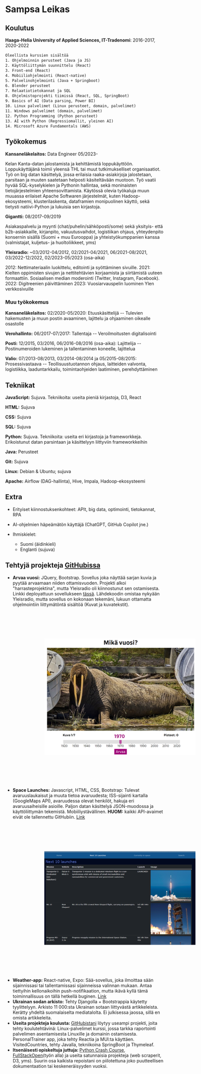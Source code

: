 Sampsa Leikas
============

Koulutus
---------

    
**Haaga-Helia University of Applied Sciences, IT-Tradenomi**: 2016-2017, 2020-2022

    Oleellista kurssien sisältöä
    1. Ohjelmoinnin perusteet (Java ja JS)
    2. Käyttöliittymän suunnittelu (React)
    3. Front-end (React)
    4. Mobiiliohjelmointi (React-native)
    5. Palvelinohjelmointi (Java + Springboot)
    6. Blender perusteet
    7. Relaatiotietokannat ja SQL
    8. Ohjelmistoprojekti tiimissä (React, SQL, SpringBoot)
    9. Basics of AI (Data parsing, Power BI)
    10. Linux palvelimet (Linux perusteet, domain, palvelimet)
    11. Windows palvelimet (domain, palvelimet)
    12. Python Programming (Python perusteet)
    13. AI with Python (Regressiomallit, yleinen AI)
    14. Microsoft Azure Fundamentals (AWS)



## Työkokemus

**Kansaneläkelaitos:** Data Engineer 05/2023-

Kelan Kanta-datan jalostamista ja kehittämistä loppukäyttöön. Loppukäyttäjänä toimii yleensä THL tai muut tutkimukselliset organisaatiot. Työ on big datan käsittelyä, jossa erilaisia raaka-asiakirjoja jalostetaan, parsitaan ja muuten saatetaan helposti käsiteltävään muotoon. Työ vaatii hyvää SQL-kyselykielen ja Pythonin hallintaa, sekä moninaisten tietojärjestelmien yhteensovittamista. Käytössä olevia työkaluja muun muuassa erilaiset Apache Softwaren järjestelmät, kuten Hadoop-ekosysteemi, klusterilaskenta, dataframien monipuolinen käyttö, sekä tietysti natiivi-Python ja lukuisia sen kirjastoja.

**Gigantti:** 08/2017-09/2019

Asiakaspalvelu ja myynti (chat/puhelin/sähköposti/some) sekä yksityis- että b2b-asiakkaille, kirjanpito, vakuutusvaihdot, logistiikan ohjaus, yhteydenpito konsernin sisällä (Suomi + muu Eurooppa) ja yhteistyökumppanien kanssa (valmistajat, kuljetus- ja huoltoliikkeet, yms)  

**Yleisradio:** ~03/2012-04/2012, 02/2021-04/2021, 06/2021-08/2021, 03/2022-12/2022, 02/2023-05/2023 (osa-aika)

2012: Nettimateriaalin luokittelu, editointi ja syöttäminen sivuille. 2021: Kielten oppimisten sivujen ja nettitehtävien korjaamista ja siirtämistä uuteen formaattiin. Sosiaalisen median moderointi (Twitter, Instagram, Facebook). 2022: Digitreenien päivittäminen 2023: Vuosiarvauspelin luominen Ylen verkkosivuille 

### Muu työkokemus

**Kansaneläkelaitos:** 02/2020-05/2020:
Etuuskäsittelijä -- 
Tulevien hakemusten ja muun postin avaaminen, lajittelu ja ohjaaminen oikealle osastolle

**Verohallinto:** 06/2017-07/2017:
Tallentaja -- 
Veroilmoitusten digitalisointi

**Posti:** 12/2015, 03/2016, 06/2016-08/2016 (osa-aika):
Lajittelija -- 
Postinumeroiden lukeminen ja tallentaminen koneelle, lajittelua	

**Valio:** 07/2013-08/2013, 03/2014-08/2014 ja 05/2015-08/2015:
Prosessivastaava --
Teollisuustuotannon ohjaus, laitteiden valvonta, logistiikka, laaduntarkkailu, toimintaohjeiden laatiminen, perehdyttäminen

## Tekniikat

**JavaScript:**
Sujuva. Tekniikoita: useita pieniä kirjastoja, D3, React

**HTML:** 
Sujuva

**CSS:**
Sujuva

**SQL:**
Sujuva

**Python:** 
Sujuva. Tekniikoita: useita eri kirjastoja ja frameworkkeja. Erikoistunut datan parsintaan ja käsittelyyn liittyviin frameworkkeihin

**Java:**
Perusteet

**Git:**
Sujuva

**Linux:**
Debian & Ubuntu; sujuva

**Apache:**
Airflow (DAG-hallinta), Hive, Impala, Hadoop-ekosysteemi

## Extra 

* Erityiset kiinnostuksenkohteet: APIt, big data, optimointi, tietokannat, RPA  

* AI-ohjelmien häpeämätön käyttäjä (ChatGPT, GitHub Copilot jne.)

* Ihmiskielet:

     * Suomi (äidinkieli) 
     * Englanti (sujuva)



## Tehtyjä projekteja [GitHubissa](https://github.com/sampsale)
<ul>
  <li><b>Arvaa vuosi:</b> JQuery, Bootstrap. Sovellus joka näyttää sarjan kuvia ja pyytää arvaamaan niiden ottamisvuoden. Projekti alkoi "harrasteprojektina", mutta Yleisradio oli kiinnostunut sen ostamisesta. Linkki deployattuun sovellukseen <a href='https://yle.fi/aihe/a/20-10004793'>tässä</a>. Lähdekoodin omistaa nykyään Yleisradio, mutta sovellus on kokonaan tekemäni, lukuun ottamatta ohjelmointiin liittymätöntä sisältöä (Kuvat ja kuvatekstit).
  </li>
    <img src="images/photoapp.png" width="500" style="margin:100px"/>
  <li><b>Space Launches:</b> Javascript, HTML, CSS, Bootstrap:  Tulevat avaruuslaukaisut ja muuta tietoa avaruudesta; ISS-sijainti kartalla (GoogleMaps API), avaruudessa olevat henkilöt, hakuja eri avaruusaiheisille asioille. Paljon datan käsittelyä JSON-muodossa ja käyttöliittymän tekemistä. Mobiiliystävällinen. <b>HUOM:</b> kaikki API-avaimet eivät ole tallennettu GitHubiin. <a href="https://github.com/sampsale/SpaceLaunches">Link</a>
  <img src="images/spacelaunches.png" width="500" style="margin:100px"/>
  </li>

  <li><b>Weather-app:</b> React-native, Expo: Sää-sovellus, joka ilmoittaa sään sijainnissasi tai tallentamissasi sijainneissa valinnan mukaan. Antaa tiettyihin kellonaikoihin push-notifikaation, mutta ikävä kyllä tämä toiminnallisuus on tällä hetkellä buginen. <a href="https://github.com/sampsale/WeatherApp">Link</a></li>
  <li><b>Ukrainan sodan arkisto:</b> Tehty Djangolla + Bootstrappia käytetty tyylittelyyn. Arkisto 11 000:sta Ukrainan sotaan liittyvästä artikkeleista. Kerätty yhdeltä suomalaiselta mediatalolta. Ei julkisessa jaossa, sillä en omista artikkeleita.</li>
  <li><b>Useita projekteja koulusta: </b><a href="https://github.com/sampsale">GitHubistani</a> löytyy useampi projekti, joita tehty koulutehtävinä: Linux-palvelimet kurssi, jossa tarkka raportointi palvelimen asentamisesta Linuxille ja domainin ostamisesta. PersonalTrainer app, joka tehty Reactia ja MUI:ta käyttäen. VisitedCountries, tehty Javalla, tekniikoina SpringBoot ja Thymeleaf. </li>
  <li><b>Itsenäisesti opiskeltuja juttuja: </b><a href="https://github.com/sampsale/PythonCrashCourse">Python Crash Course</a>, <a href="https://fullstackopen.com/">FullStackOpen</a>(työn alla) ja useita satunnaisia projekteja (web scraperit, D3, yms). Suurin osa kaikista repoistani on piilotettuna joko puutteellisen dokumentaation tai keskeneräisyyden vuoksi. 
  </li> 
</ul>